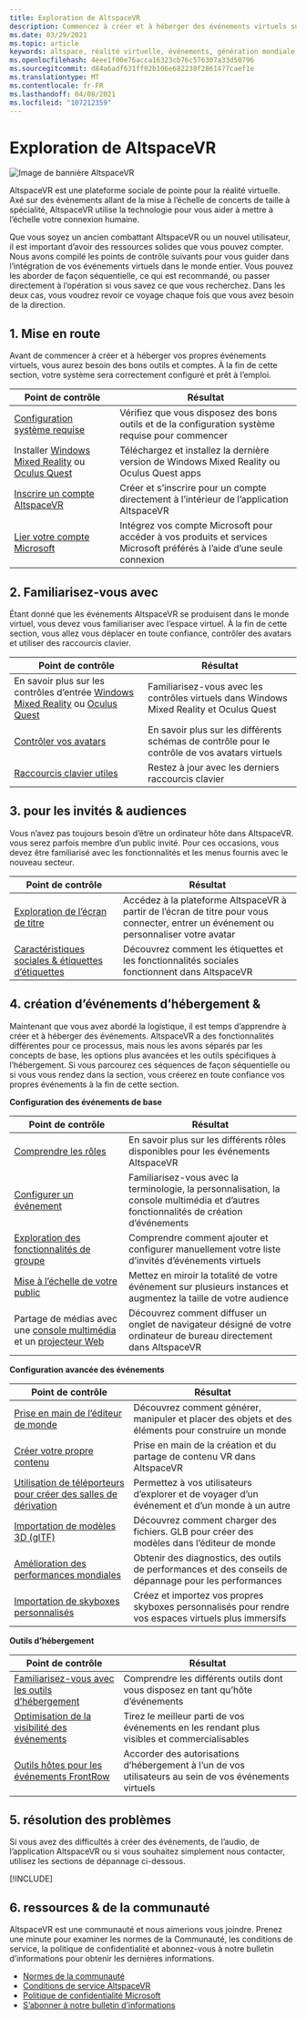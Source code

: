```yaml
---
title: Exploration de AltspaceVR
description: Commencez à créer et à héberger des événements virtuels sur la plateforme AltspaceVR avec notre parcours de point de contrôle organisée.
ms.date: 03/29/2021
ms.topic: article
keywords: altspace, réalité virtuelle, événements, génération mondiale, didacticiels
ms.openlocfilehash: 4eee1f00e76acca16323cb76c576307a33d50796
ms.sourcegitcommit: d84a6adf631ff02b106e682238f2861477caef1e
ms.translationtype: MT
ms.contentlocale: fr-FR
ms.lasthandoff: 04/08/2021
ms.locfileid: "107212359"
---
```

# <a name="exploring-altspacevr"></a>Exploration de AltspaceVR

![Image de bannière AltspaceVR](images/altspace-vr-banner.png)

AltspaceVR est une plateforme sociale de pointe pour la réalité virtuelle. Axé sur des événements allant de la mise à l’échelle de concerts de taille à spécialité, AltspaceVR utilise la technologie pour vous aider à mettre à l’échelle votre connexion humaine.

Que vous soyez un ancien combattant AltspaceVR ou un nouvel utilisateur, il est important d’avoir des ressources solides que vous pouvez compter. Nous avons compilé les points de contrôle suivants pour vous guider dans l’intégration de vos événements virtuels dans le monde entier. Vous pouvez les aborder de façon séquentielle, ce qui est recommandé, ou passer directement à l’opération si vous savez ce que vous recherchez. Dans les deux cas, vous voudrez revoir ce voyage chaque fois que vous avez besoin de la direction.

## <a name="1-getting-started"></a>1. Mise en route

Avant de commencer à créer et à héberger vos propres événements virtuels, vous aurez besoin des bons outils et comptes. À la fin de cette section, votre système sera correctement configuré et prêt à l’emploi.

|  Point de contrôle  |  Résultat  |
| --- | --- |
| [Configuration système requise](getting-started/system-requirements.md) | Vérifiez que vous disposez des bons outils et de la configuration système requise pour commencer |
| Installer [Windows Mixed Reality](getting-started/wmr-installation.md) ou [Oculus Quest](getting-started/oculus-installation.md)| Téléchargez et installez la dernière version de Windows Mixed Reality ou Oculus Quest apps |
| [Inscrire un compte AltspaceVR](getting-started/registration.md) | Créer et s’inscrire pour un compte directement à l’intérieur de l’application AltspaceVR |
| [Lier votre compte Microsoft](getting-started/linking-microsoft-account.md) | Intégrez vos compte Microsoft pour accéder à vos produits et services Microsoft préférés à l’aide d’une seule connexion |

## <a name="2-getting-comfortable"></a>2. Familiarisez-vous avec

Étant donné que les événements AltspaceVR se produisent dans le monde virtuel, vous devez vous familiariser avec l’espace virtuel. À la fin de cette section, vous allez vous déplacer en toute confiance, contrôler des avatars et utiliser des raccourcis clavier.

|  Point de contrôle  |  Résultat  |
| --- | --- |
| En savoir plus sur les contrôles d’entrée [Windows Mixed Reality](getting-started/wmr-controls.md) ou [Oculus Quest](getting-started/oculus-controls.md) | Familiarisez-vous avec les contrôles virtuels dans Windows Mixed Reality et Oculus Quest |
| [Contrôler vos avatars](getting-started/avatar-controls.md) | En savoir plus sur les différents schémas de contrôle pour le contrôle de vos avatars virtuels |
| [Raccourcis clavier utiles](getting-started/keyboard-shortcuts.md) | Restez à jour avec les derniers raccourcis clavier |

## <a name="3-for-guests--audiences"></a>3. pour les invités & audiences

Vous n’avez pas toujours besoin d’être un ordinateur hôte dans AltspaceVR. vous serez parfois membre d’un public invité. Pour ces occasions, vous devez être familiarisé avec les fonctionnalités et les menus fournis avec le nouveau secteur.

|  Point de contrôle  |  Résultat  |
| --- | --- |
| [Exploration de l’écran de titre](community/exploring-title-screen.md) | Accédez à la plateforme AltspaceVR à partir de l’écran de titre pour vous connecter, entrer un événement ou personnaliser votre avatar |
| [Caractéristiques sociales & étiquettes d’étiquettes](faqs/nametags.md) | Découvrez comment les étiquettes et les fonctionnalités sociales fonctionnent dans AltspaceVR |

## <a name="4-creating--hosting-events"></a>4. création d’événements d’hébergement &

Maintenant que vous avez abordé la logistique, il est temps d’apprendre à créer et à héberger des événements. AltspaceVR a des fonctionnalités différentes pour ce processus, mais nous les avons séparés par les concepts de base, les options plus avancées et les outils spécifiques à l’hébergement. Si vous parcourez ces séquences de façon séquentielle ou si vous vous rendez dans la section, vous créerez en toute confiance vos propres événements à la fin de cette section.

**Configuration des événements de base**

|  Point de contrôle  |  Résultat  |
| --- | --- |
| [Comprendre les rôles](getting-started/roles.md) | En savoir plus sur les différents rôles disponibles pour les événements AltspaceVR |
| [Configurer un événement](tutorials/creating-an-event.md) | Familiarisez-vous avec la terminologie, la personnalisation, la console multimédia et d’autres fonctionnalités de création d’événements |
| [Exploration des fonctionnalités de groupe](tutorials/group-features.md) | Comprendre comment ajouter et configurer manuellement votre liste d’invités d’événements virtuels |
| [Mise à l’échelle de votre public](faqs/scaling-audiences.md) | Mettez en miroir la totalité de votre événement sur plusieurs instances et augmentez la taille de votre audience |
| Partage de médias avec une [console multimédia](tutorials/multimedia-console.md) et un [projecteur Web](tutorials/web-projector-streaming.md) | Découvrez comment diffuser un onglet de navigateur désigné de votre ordinateur de bureau directement dans AltspaceVR |

**Configuration avancée des événements**

|  Point de contrôle  |  Résultat  |
| --- | --- |
| [Prise en main de l’éditeur de monde](world-building/world-editor-getting-started.md) | Découvrez comment générer, manipuler et placer des objets et des éléments pour construire un monde |
| [Créer votre propre contenu](community/creating-content.md) | Prise en main de la création et du partage de contenu VR dans AltspaceVR |
| [Utilisation de téléporteurs pour créer des salles de dérivation](tutorials/teleporting.md) | Permettez à vos utilisateurs d’explorer et de voyager d’un événement et d’un monde à un autre |
| [Importation de modèles 3D (glTF)](world-building/importing-models.md) | Découvrez comment charger des fichiers. GLB pour créer des modèles dans l’éditeur de monde |
| [Amélioration des performances mondiales](world-building/improving-performance.md) | Obtenir des diagnostics, des outils de performances et des conseils de dépannage pour les performances |
| [Importation de skyboxes personnalisés](world-building/uploading-custom-skyboxes.md) | Créez et importez vos propres skyboxes personnalisés pour rendre vos espaces virtuels plus immersifs |

**Outils d’hébergement**

|  Point de contrôle  |  Résultat  |
| --- | --- |
| [Familiarisez-vous avec les outils d’hébergement](tutorials/host-tools-overview.md) | Comprendre les différents outils dont vous disposez en tant qu’hôte d’événements |
| [Optimisation de la visibilité des événements](tutorials/main-events.md) | Tirez le meilleur parti de vos événements en les rendant plus visibles et commercialisables |
| [Outils hôtes pour les événements FrontRow](tutorials/host-tools-for-events.md) | Accorder des autorisations d’hébergement à l’un de vos utilisateurs au sein de vos événements virtuels |

## <a name="5-troubleshooting"></a>5. résolution des problèmes

Si vous avez des difficultés à créer des événements, de l’audio, de l’application AltspaceVR ou si vous souhaitez simplement nous contacter, utilisez les sections de dépannage ci-dessous. 

[!INCLUDE[](includes/troubleshooting.md)]

## <a name="6-community--resources"></a>6. ressources & de la communauté

AltspaceVR est une communauté et nous aimerions vous joindre. Prenez une minute pour examiner les normes de la Communauté, les conditions de service, la politique de confidentialité et abonnez-vous à notre bulletin d’informations pour obtenir les dernières informations.

* [Normes de la communauté](community/community-standards.md)
* [Conditions de service AltspaceVR](community/terms-of-service.md)
* [Politique de confidentialité Microsoft](https://privacy.microsoft.com/privacystatement)
* [S’abonner à notre bulletin d’informations](community/newsletter-subscriptions.md)